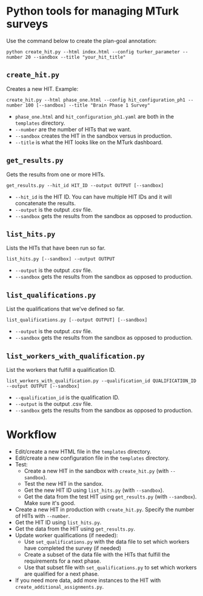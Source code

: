 # Python tools for managing MTurk surveys

Use the command below to create the plan-goal annotation:

```shell
python create_hit.py --html index.html --config turker_parameter --number 20 --sandbox --title "your_hit_title"
```

## `create_hit.py`

Creates a new HIT. Example:

`create_hit.py --html phase_one.html --config hit_configuration_ph1 --number 100 [--sandbox] --title "Brain Phase 1 Survey"`

- `phase_one.html` and `hit_configuration_ph1.yaml` are both in the `templates` directory.
- `--number` are the number of HITs that we want.
- `--sandbox` creates the HIT in the sandbox versus in production.
- `--title` is what the HIT looks like on the MTurk dashboard.

## `get_results.py`

Gets the results from one or more HITs.

`get_results.py --hit_id HIT_ID --output OUTPUT [--sandbox]`

- `--hit_id` is the HIT ID. You can have multiple HIT IDs and it will concatenate the results.
- `--output` is the output .csv file.
- `--sandbox` gets the results from the sandbox as opposed to production.

## `list_hits.py`

Lists the HITs that have been run so far.

`list_hits.py [--sandbox] --output OUTPUT`

- `--output` is the output .csv file.
- `--sandbox` gets the results from the sandbox as opposed to production.

## `list_qualifications.py`

List the qualifications that we've defined so far.

`list_qualifications.py [--output OUTPUT] [--sandbox]`

- `--output` is the output .csv file.
- `--sandbox` gets the results from the sandbox as opposed to production.

## `list_workers_with_qualification.py`

List the workers that fulfill a qualification ID.

`list_workers_with_qualification.py --qualification_id QUALIFICATION_ID --output OUTPUT [--sandbox]`

- `--qualification_id` is the qualification ID.
- `--output` is the output .csv file.
- `--sandbox` gets the results from the sandbox as opposed to production.

# Workflow

- Edit/create a new HTML file in the `templates` directory.
- Edit/create a new configuration file in the `templates` directory.
- Test:
    - Create a new HIT in the sandbox with `create_hit.py` (with `--sandbox`).
    - Test the new HIT in the sandox.
    - Get the new HIT ID using `list_hits.py` (with `--sandbox`).
    - Get the data from the test HIT using `get_results.py` (with `--sandbox`). Make sure it's good.
- Create a new HIT in production with `create_hit.py`. Specify the number of HITs with `--number`.
- Get the HIT ID using `list_hits.py`.
- Get the data from the HIT using `get_results.py`.
- Update worker qualifications (if needed):
    - Use `set_qualifications.py` with the data file to set which workers have completed the survey (if needed)
    - Create a subset of the data file with the HITs that fulfill the requirements for a next phase.
    - Use that subset file with `set_qualifications.py` to set which workers are qualified for a next phase.
- If you need more data, add more instances to the HIT with `create_additional_assignments.py`.